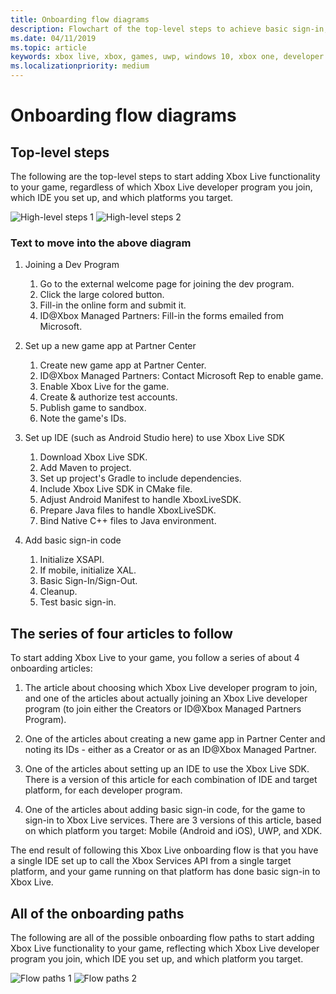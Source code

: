 ```yaml
---
title: Onboarding flow diagrams
description: Flowchart of the top-level steps to achieve basic sign-in, and onboarding flow paths showing developer programs, IDEs, and target platforms.
ms.date: 04/11/2019
ms.topic: article
keywords: xbox live, xbox, games, uwp, windows 10, xbox one, developer program
ms.localizationpriority: medium
---
```


# Onboarding flow diagrams


## Top-level steps

The following are the top-level steps to start adding Xbox Live functionality to your game, regardless of which Xbox Live developer program you join, which IDE you set up, and which platforms you target.

   ![High-level steps 1](onboarding-img/hilevsteps1.png)
   ![High-level steps 2](onboarding-img/hilevsteps2.png)

### Text to move into the above diagram

1. Joining a Dev Program
   1. Go to the external welcome page for joining the dev program.
   2. Click the large colored button.
   3. Fill-in the online form and submit it.
   4. ID@Xbox Managed Partners: Fill-in the forms emailed from Microsoft.

2. Set up a new game app at Partner Center
    1. Create new game app at Partner Center.
    2. ID@Xbox Managed Partners: Contact Microsoft Rep to enable game.
    3. Enable Xbox Live for the game.
    4. Create & authorize test accounts.
    5. Publish game to sandbox.
    6. Note the game's IDs.

3. Set up IDE (such as Android Studio here) to use Xbox Live SDK
    1. Download Xbox Live SDK.
    2. Add Maven to project.
    3. Set up project's Gradle to include dependencies.
    4. Include Xbox Live SDK in CMake file.
    5. Adjust Android Manifest to handle XboxLiveSDK.
    6. Prepare Java files to handle XboxLiveSDK.
    7. Bind Native C++ files to Java environment.

4. Add basic sign-in code
    1. Initialize XSAPI.
    2. If mobile, initialize XAL.
    3. Basic Sign-In/Sign-Out.
    4. Cleanup.
    5. Test basic sign-in.


## The series of four articles to follow

To start adding Xbox Live to your game, you follow a series of about 4 onboarding articles:

1. The article about choosing which Xbox Live developer program to join, and one of the articles about actually joining an Xbox Live developer program (to join either the Creators or ID@Xbox Managed Partners Program).

3. One of the articles about creating a new game app in Partner Center and noting its IDs - either as a Creator or as an ID@Xbox Managed Partner.

4. One of the articles about setting up an IDE to use the Xbox Live SDK.
   There is a version of this article for each combination of IDE and target platform, for each developer program.

5. One of the articles about adding basic sign-in code, for the game to sign-in to Xbox Live services.
   There are 3 versions of this article, based on which platform you target: Mobile (Android and iOS), UWP, and XDK.

The end result of following this Xbox Live onboarding flow is that you have a single IDE set up to call the Xbox Services API from a single target platform, and your game running on that platform has done basic sign-in to Xbox Live.


## All of the onboarding paths

The following are all of the possible onboarding flow paths to start adding Xbox Live functionality to your game, reflecting which Xbox Live developer program you join, which IDE you set up, and which platform you target.

   ![Flow paths 1](onboarding-img/flowpaths1.png)
   ![Flow paths 2](onboarding-img/flowpaths2.png)
